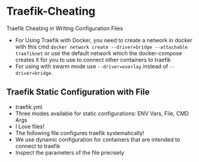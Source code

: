 # Traefik-Cheating
Traefik Cheating in Writing Configuration Files
- For Using Traefik with Docker, you need to create a network in docker with this cmd `` docker network create --driver=bridge --attachable traefiknet `` or use the default network which the docker-compose creates it for you to use to connect other containers to traefik
- For using with swarm mode use `` --driver=overlay `` instead of `` --driver=bridge ``.

## Traefik Static Configuration with File
- traefik.yml
- Three modes available for static configurations: ENV Vars, File, CMD Args
- I Love files!
- The following file configures traefik systematically!
- We use dynamic configuration for containers that are intended to connect to traefik
- Inspect the parameters of the file precisely

